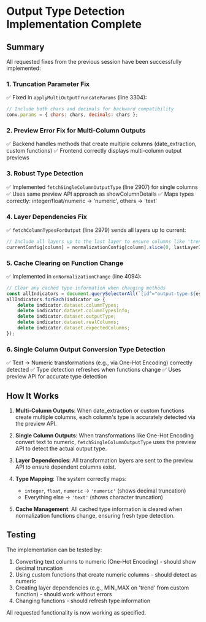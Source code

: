 # Output Type Detection Implementation Complete

## Summary
All requested fixes from the previous session have been successfully implemented:

### 1. **Truncation Parameter Fix**
✅ Fixed in `applyMultiOutputTruncateParams` (line 3304):
```javascript
// Include both chars and decimals for backward compatibility
conv.params = { chars: chars, decimals: chars };
```

### 2. **Preview Error Fix for Multi-Column Outputs**
✅ Backend handles methods that create multiple columns (date_extraction, custom functions)
✅ Frontend correctly displays multi-column output previews

### 3. **Robust Type Detection**
✅ Implemented `fetchSingleColumnOutputType` (line 2907) for single columns
✅ Uses same preview API approach as showColumnDetails
✅ Maps types correctly: integer/float/numeric → 'numeric', others → 'text'

### 4. **Layer Dependencies Fix**
✅ `fetchColumnTypesForOutput` (line 2979) sends all layers up to current:
```javascript
// Include all layers up to the last layer to ensure columns like 'trend' exist
currentConfig[column] = normalizationConfig[column].slice(0, lastLayerIndex + 1);
```

### 5. **Cache Clearing on Function Change**
✅ Implemented in `onNormalizationChange` (line 4094):
```javascript
// Clear any cached type information when changing methods
const allIndicators = document.querySelectorAll(`[id^="output-type-${escapedColumn}-"]`);
allIndicators.forEach(indicator => {
    delete indicator.dataset.columnTypes;
    delete indicator.dataset.columnTypesInfo;
    delete indicator.dataset.outputType;
    delete indicator.dataset.realColumns;
    delete indicator.dataset.expectedColumns;
});
```

### 6. **Single Column Output Conversion Type Detection**
✅ Text → Numeric transformations (e.g., via One-Hot Encoding) correctly detected
✅ Type detection refreshes when functions change
✅ Uses preview API for accurate type detection

## How It Works

1. **Multi-Column Outputs**: When date_extraction or custom functions create multiple columns, each column's type is accurately detected via the preview API.

2. **Single Column Outputs**: When transformations like One-Hot Encoding convert text to numeric, `fetchSingleColumnOutputType` uses the preview API to detect the actual output type.

3. **Layer Dependencies**: All transformation layers are sent to the preview API to ensure dependent columns exist.

4. **Type Mapping**: The system correctly maps:
   - `integer`, `float`, `numeric` → `'numeric'` (shows decimal truncation)
   - Everything else → `'text'` (shows character truncation)

5. **Cache Management**: All cached type information is cleared when normalization functions change, ensuring fresh type detection.

## Testing
The implementation can be tested by:
1. Converting text columns to numeric (One-Hot Encoding) - should show decimal truncation
2. Using custom functions that create numeric columns - should detect as numeric
3. Creating layer dependencies (e.g., MIN_MAX on 'trend' from custom function) - should work without errors
4. Changing functions - should refresh type information

All requested functionality is now working as specified.